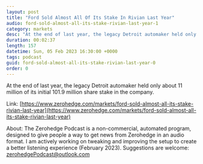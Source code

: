 ```yaml
---
layout: post
title: "Ford Sold Almost All Of Its Stake In Rivian Last Year"
audio: ford-sold-almost-all-its-stake-rivian-last-year-1
category: markets
desc: "At the end of last year, the legacy Detroit automaker held only about 11 million of its initial 101.9 million share stake in the company. "
duration: 00:02:37
length: 157
datetime: Sun, 05 Feb 2023 16:30:00 +0000
tags: podcast
guid: ford-sold-almost-all-its-stake-rivian-last-year-0
order: 0
---
```

At the end of last year, the legacy Detroit automaker held only about 11 million of its initial 101.9 million share stake in the company. 

Link: [https://www.zerohedge.com/markets/ford-sold-almost-all-its-stake-rivian-last-year](https://www.zerohedge.com/markets/ford-sold-almost-all-its-stake-rivian-last-year)

About: The Zerohedge Podcast is a non-commercial, automated program, designed to give people a way to get news from Zerohedge in an audio format.  I am actively working on tweaking and improving the setup to create a better listening experience (February 2023).  Suggestions are welcome: [zerohedgePodcast@outlook.com](mailto:zerohedgePodcast@outlook.com)